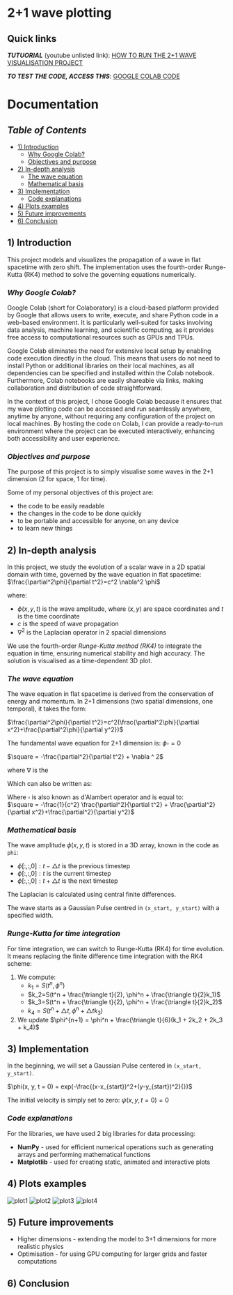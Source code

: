 # 2+1 wave plotting

## Quick links
**_TUTUORIAL_** (youtube unlisted link): [HOW TO RUN THE 2+1 WAVE VISUALISATION PROJECT](https://youtu.be/PGadxW2j_VQ)

**_TO TEST THE CODE, ACCESS THIS_**: [GOOGLE COLAB CODE](https://colab.research.google.com/drive/1QVAfFcDTj8onUciqTtq9gnGhLE3H-X_j?usp=sharing)

# Documentation

## _Table of Contents_
- [1) Introduction](#1-introduction)
  - [Why Google Colab?](#why-google-colab)
  - [Objectives and purpose](#objectives-and-purpose) 
- [2) In-depth analysis](#2-in-depth-analysis)
  - [The wave equation](#the-wave-equation)
  - [Mathematical basis](#mathematical-basis)
- [3) Implementation](#3-implementation)
  - [Code explanations](#code-explanations)
- [4) Plots examples](#4-plots-examples)
- [5) Future improvements](#5-future-improvements)
- [6) Conclusion](#6-conclusion)

## 1) Introduction
This project models and visualizes the propagation of a wave in flat spacetime with zero shift. The implementation uses the fourth-order Runge-Kutta (RK4) method to solve the governing equations numerically.

### _Why Google Colab?_
Google Colab (short for Colaboratory) is a cloud-based platform provided by Google that allows users to write, execute, and share Python code in a web-based environment. It is particularly well-suited for tasks involving data analysis, machine learning, and scientific computing, as it provides free access to computational resources such as GPUs and TPUs.

Google Colab eliminates the need for extensive local setup by enabling code execution directly in the cloud. This means that users do not need to install Python or additional libraries on their local machines, as all dependencies can be specified and installed within the Colab notebook. Furthermore, Colab notebooks are easily shareable via links, making collaboration and distribution of code straightforward.

In the context of this project, I chose Google Colab because it ensures that my wave plotting code can be accessed and run seamlessly anywhere, anytime by anyone, without requiring any configuration of the project on local machines. By hosting the code on Colab, I can provide a ready-to-run environment where the project can be executed interactively, enhancing both accessibility and user experience.

### _Objectives and purpose_
The purpose of this project is to simply visualise some waves in the 2+1 dimension (2 for space, 1 for time). 

Some of my personal objectives of this project are: 
- the code to be easily readable 
- the changes in the code to be done quickly 
- to be portable and accessible for anyone, on any device
- to learn new things

## 2) In-depth analysis

In this project, we study the evolution of a scalar wave in a 2D spatial domain with time, governed by the wave equation in flat spacetime: <br>
$\frac{\partial^2\phi}{\partial t^2}=c^2 \nabla^2 \phi$ <br>

where: 
- $\phi(x, y, t)$ is the wave amplitude, where $(x, y)$ are space coordinates and $t$ is the time coordinate
- $c$ is the speed of wave propagation
- $\nabla^2$ is the Laplacian operator in 2 spacial dimensions

We use the fourth-order *Runge-Kutta method (RK4)* to integrate the equation in time, ensuring numerical stability and high accuracy. The solution is visualised as a time-dependent 3D plot. 


### _The wave equation_
The wave equation in flat spacetime is derived from the conservation of energy and momentum. In 2+1 dimensions (two spatial dimensions, one temporal), it takes the form: <br>

$\frac{\partial^2\phi}{\partial t^2}=c^2(\frac{\partial^2\phi}{\partial x^2}+\frac{\partial^2\phi}{\partial y^2})$ <br>


The fundamental wave equation for 2+1 dimension is: 
$\phi \square=0$

$\square = -\frac{\partial^2}{\partial t^2} + \nabla ^ 2$

where $\nabla$ is the 


Which can also be written as: 

Where $\square$ is also known as d'Alambert operator and is equal to: <br>
$\square = -\frac{1}{c^2}  \frac{\partial^2}{\partial t^2} + \frac{\partial^2}{\partial x^2}+\frac{\partial^2}{\partial y^2}$


### _Mathematical basis_
The wave amplitude $\phi(x, y, t)$ is stored in a 3D array, known in the code as ```phi```: 
- $\phi[:, :, 0]:t - \triangle t$ is the previous timestep 
- $\phi[:, :, 0]:t$ is the current timestep
- $\phi[:, :, 0]:t + \triangle t$ is the next timestep 

The Laplacian is calculated using central finite differences. 

The wave starts as a Gaussian Pulse centred in ```(x_start, y_start)``` with a specified width. 

### _Runge-Kutta for time integration_
For time integration, we can switch to Runge-Kutta (RK4) for time evolution. It means replacing the finite difference time integration with the RK4 scheme: 

1. We compute:
   - $k_1=S(t^n, \phi^n)$
   - $k_2=S(t^n + \frac{\triangle t}{2}, \phi^n + \frac{\triangle t}{2}k_1)$
   - $k_3=S(t^n + \frac{\triangle t}{2}, \phi^n + \frac{\triangle t}{2}k_2)$
   - $k_4=S(t^n + \triangle t, \phi^n + \triangle t k_3)$
2. We update $\phi^{n+1} = \phi^n + \frac{\triangle t}{6}(k_1 + 2k_2 + 2k_3 + k_4)$

## 3) Implementation

In the beginning, we will set a Gaussian Pulse centered in ```(x_start, y_start)```. <br>

$\phi(x, y, t = 0) = exp(-\frac{(x-x_{start})^2+(y-y_{start})^2}{})$ <br> 

The initial velocity is simply set to zero: $\psi(x, y, t = 0) =0$

### _Code explanations_
For the libraries, we have used 2 big libraries for data processing: 
- **NumPy** - used for efficient numerical operations such as generating arrays and performing mathematical functions 
- **Matplotlib** - used for creating static, animated and interactive plots

## 4) Plots examples

![plot1](images/image1.png)
![plot2](images/image2.png)
![plot3](images/image3.png)
![plot4](images/image4.png)

## 5) Future improvements
- Higher dimensions - extending the model to 3+1 dimensions for more realistic physics
- Optimisation - for using GPU computing for larger grids and faster computations

## 6) Conclusion


